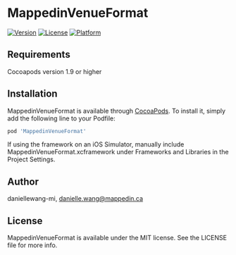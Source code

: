 # MappedinVenueFormat

[![Version](https://img.shields.io/cocoapods/v/MappedinVenueFormat.svg?style=flat)](https://cocoapods.org/pods/MappedinVenueFormat)
[![License](https://img.shields.io/cocoapods/l/MappedinVenueFormat.svg?style=flat)](https://cocoapods.org/pods/MappedinVenueFormat)
[![Platform](https://img.shields.io/cocoapods/p/MappedinVenueFormat.svg?style=flat)](https://cocoapods.org/pods/MappedinVenueFormat)

## Requirements

Cocoapods version 1.9 or higher

## Installation

MappedinVenueFormat is available through [CocoaPods](https://cocoapods.org). To install
it, simply add the following line to your Podfile:

```ruby
pod 'MappedinVenueFormat'
```
If using the framework on an iOS Simulator, manually include MappedinVenueFormat.xcframework under Frameworks and Libraries in the Project Settings.

## Author

daniellewang-mi, danielle.wang@mappedin.ca

## License

MappedinVenueFormat is available under the MIT license. See the LICENSE file for more info.
